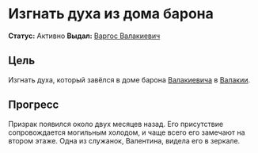 # Изгнать духа из дома барона

**Статус:** Активно
**Выдал:** [Варгос Валакиевич](../../characters/npc/vargas-vallakovich.md)

## Цель

Изгнать духа, который завёлся в доме барона [Валакиевича](../../characters/npc/vargas-vallakovich.md) в [Валакии](../../locations/vallaki.md).

## Прогресс

Призрак появился около двух месяцев назад. Его присутствие сопровождается могильным холодом, и чаще всего его замечают на втором этаже. Одна из служанок, Валентина, видела его в зеркале.
